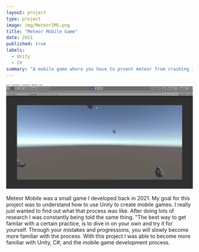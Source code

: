 ```yaml
---
layout: project
type: project
image: img/MeteorIMG.png
title: "Meteor Mobile Game"
date: 2021
published: true
labels:
  - Unity
  - C#
summary: "A mobile game where you have to prvent meteor from crashing into your ship."
---
```


<img class="img-fluid" src="../img/meteroUnity.jpg">

Meteor Mobile was a small game I developed back in 2021. My goal for this project was to understand how to use Unity to create mobile games. I really just wanted to find out what that process was like. After doing lots of research I was constantly being told the same thing. "The best way to get familar with a certain practice, is to dive in on your own and try it for yourself. Through your mistakes and progressions, you will slowly become more familiar with the process. With this project I was able to become more familiar with Unity, C#, and the mobile game development process.
